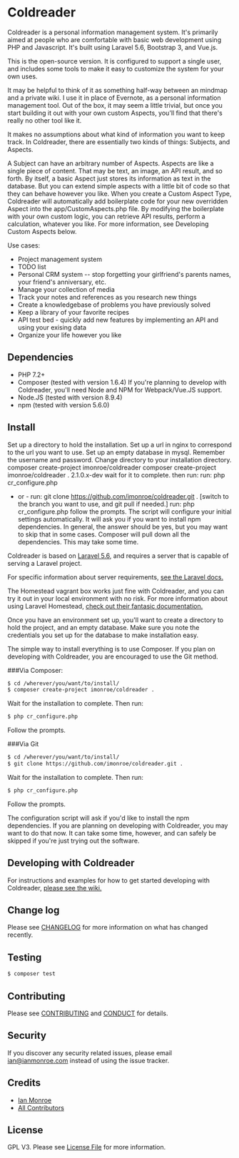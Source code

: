 # Coldreader

Coldreader is a personal information management system. It's primarily aimed at people who are comfortable with basic web development using PHP and Javascript. It's built using Laravel 5.6, Bootstrap 3, and Vue.js.

This is the open-source version.  It is configured to support a single user, and includes some tools to make it easy to customize the system for your own uses.

It may be helpful to think of it as something half-way between an mindmap and a private wiki.  I use it in place of Evernote, as a personal information management tool. Out of the box, it may seem a little trivial, but once you start building it out with your own custom Aspects, you'll find that there's really no other tool like it.

It makes no assumptions about what kind of information you want to keep track.  In Coldreader, there are essentially two kinds of things: Subjects, and Aspects.

A Subject can have an arbitrary number of Aspects.  Aspects are like a single piece of content.  That may be text, an image, an API result, and so forth.  By itself, a basic Aspect just stores its information as text in the database.  But you can extend simple aspects with a little bit of code so that they can behave however you like.  When you create a Custom Aspect Type, Coldreader will automatically add boilerplate code for your new overridden Aspect into the app/CustomAspects.php file.  By modifying the boilerplate with your own custom logic, you can retrieve API results, perform a calculation, whatever you like.  For more information, see Developing Custom Aspects below.

Use cases:

- Project management system
- TODO list
- Personal CRM system -- stop forgetting your girlfriend's parents names, your friend's anniversary, etc.
- Manage your collection of media
- Track your notes and references as you research new things
- Create a knowledgebase of problems you have previously solved
- Keep a library of your favorite recipes
- API test bed - quickly add new features by implementing an API and using your exising data
- Organize your life however you like


## Dependencies 
- PHP 7.2+
- Composer (tested with version 1.6.4)
If you're planning to develop with Coldreader, you'll need Node and NPM for Webpack/Vue.JS support.
- Node.JS (tested with version 8.9.4)
- npm (tested with version 5.6.0)

## Install

Set up a directory to hold the installation.
Set up a url in nginx to correspond to the url you want to use.
Set up an empty database in mysql.  Remember the username and password.
Change directory to your installation directory.
composer create-project imonroe/coldreader
composer create-project imonroe/coldreader . 2.1.0.x-dev
wait for it to complete.
then run: 
run: php cr_configure.php
- or - 
run: git clone https://github.com/imonroe/coldreader.git .
[switch to the branch you want to use, and git pull if needed.]
run: php cr_configure.php
follow the prompts.  The script will configure your initial settings automatically.
It will ask you if you want to install npm dependencies.  In general, the answer should be yes, but you may want to skip that in some cases.
Composer will pull down all the dependencies.  This may take some time.

Coldreader is based on [Laravel 5.6](https://laravel.com/), and requires a server that is capable of serving a Laravel project.

For specific information about server requirements, [see the Laravel docs.](https://laravel.com/docs/5.6#server-requirements)

The Homestead vagrant box works just fine with Coldreader, and you can try it out in your local environment with no risk. For more information about using Laravel Homestead, [check out their fantasic documentation.](https://laravel.com/docs/5.6/homestead)

Once you have an environment set up, you'll want to create a directory to hold the project, and an empty database. Make sure you note the credentials you set up for the database to make installation easy.

The simple way to install everything is to use Composer.  If you plan on developing with Coldreader, you are encouraged to use the Git method.

###Via Composer:
``` bash
$ cd /wherever/you/want/to/install/
$ composer create-project imonroe/coldreader .
```
Wait for the installation to complete. Then run: 
``` bash
$ php cr_configure.php
```
Follow the prompts.  

###Via Git
``` bash
$ cd /wherever/you/want/to/install/
$ git clone https://github.com/imonroe/coldreader.git .
```
Wait for the installation to complete. Then run: 
``` bash
$ php cr_configure.php
```
Follow the prompts.

The configuration script will ask if you'd like to install the npm dependencies. If you are planning on developing with Coldreader, you may want to do that now.  It can take some time, however, and can safely be skipped if you're just trying out the software.

## Developing with Coldreader
For instructions and examples for how to get started developing with Coldreader, [please see the wiki.](https://github.com/imonroe/coldreader/wiki)

## Change log

Please see [CHANGELOG](CHANGELOG.md) for more information on what has changed recently.

## Testing

``` bash
$ composer test
```

## Contributing

Please see [CONTRIBUTING](CONTRIBUTING.md) and [CONDUCT](CONDUCT.md) for details.

## Security

If you discover any security related issues, please email ian@ianmonroe.com instead of using the issue tracker.

## Credits

- [Ian Monroe][link-author]
- [All Contributors][link-contributors]

## License

GPL V3. Please see [License File](LICENSE.md) for more information.

[link-packagist]: https://packagist.org/packages/imonroe/coldreader
[link-author]: https://github.com/imonroe
[link-contributors]: ../../contributors
